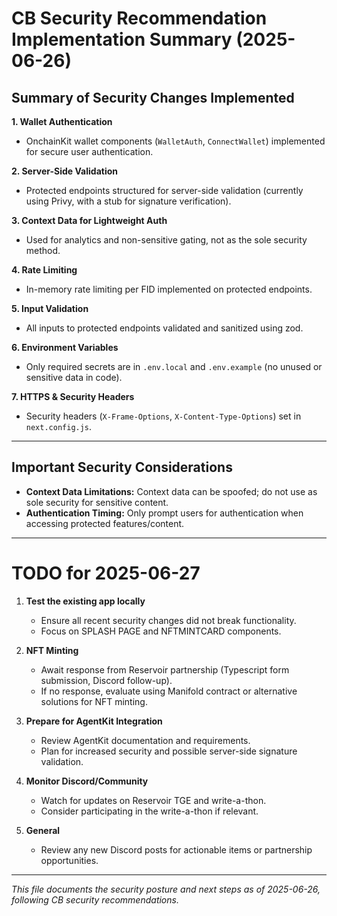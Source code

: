 # CB Security Recommendation Implementation Summary (2025-06-26)

## Summary of Security Changes Implemented

**1. Wallet Authentication**
- OnchainKit wallet components (`WalletAuth`, `ConnectWallet`) implemented for secure user authentication.

**2. Server-Side Validation**
- Protected endpoints structured for server-side validation (currently using Privy, with a stub for signature verification).

**3. Context Data for Lightweight Auth**
- Used for analytics and non-sensitive gating, not as the sole security method.

**4. Rate Limiting**
- In-memory rate limiting per FID implemented on protected endpoints.

**5. Input Validation**
- All inputs to protected endpoints validated and sanitized using zod.

**6. Environment Variables**
- Only required secrets are in `.env.local` and `.env.example` (no unused or sensitive data in code).

**7. HTTPS & Security Headers**
- Security headers (`X-Frame-Options`, `X-Content-Type-Options`) set in `next.config.js`.

---

## Important Security Considerations
- **Context Data Limitations:** Context data can be spoofed; do not use as sole security for sensitive content.
- **Authentication Timing:** Only prompt users for authentication when accessing protected features/content.

---

# TODO for 2025-06-27

1. **Test the existing app locally**
   - Ensure all recent security changes did not break functionality.
   - Focus on SPLASH PAGE and NFTMINTCARD components.

2. **NFT Minting**
   - Await response from Reservoir partnership (Typescript form submission, Discord follow-up).
   - If no response, evaluate using Manifold contract or alternative solutions for NFT minting.

3. **Prepare for AgentKit Integration**
   - Review AgentKit documentation and requirements.
   - Plan for increased security and possible server-side signature validation.

4. **Monitor Discord/Community**
   - Watch for updates on Reservoir TGE and write-a-thon.
   - Consider participating in the write-a-thon if relevant.

5. **General**
   - Review any new Discord posts for actionable items or partnership opportunities.

---

*This file documents the security posture and next steps as of 2025-06-26, following CB security recommendations.* 